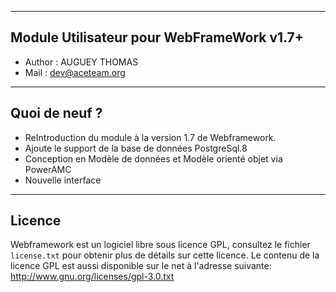 ﻿---------------------------------------------------------------------------------------------------------------------------------------
 Module Utilisateur pour WebFrameWork v1.7+
---------------------------------------------------------------------------------------------------------------------------------------
-   Author : AUGUEY THOMAS
-   Mail   : dev@aceteam.org

---------------------------------------------------------------------------------------------------------------------------------------
 Quoi de neuf ?
---------------------------------------------------------------------------------------------------------------------------------------
- ReIntroduction du module à la version 1.7 de Webframework.
- Ajoute le support de la base de données PostgreSql.8
- Conception en Modèle de données et Modèle orienté objet via PowerAMC
- Nouvelle interface

---------------------------------------------------------------------------------------------------------------------------------------
 Licence
---------------------------------------------------------------------------------------------------------------------------------------
Webframework est un logiciel libre sous licence GPL, consultez le fichier `license.txt` pour obtenir plus de détails sur cette licence.
Le contenu de la licence GPL est aussi disponible sur le net à l'adresse suivante: http://www.gnu.org/licenses/gpl-3.0.txt